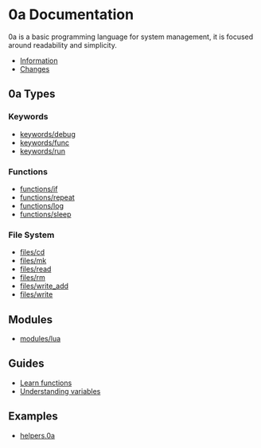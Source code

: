 # 0a Documentation
0a is a basic programming language for system management, it is focused around readability and simplicity. 

- [Information](/index.html?md/info.md)
- [Changes](/index.html?md/changelog.md)

## 0a Types

### Keywords

- [keywords/debug](https://0aoq.github.io/0aInterpreter/?md/api/keywords/debug.md)
- [keywords/func](https://0aoq.github.io/0aInterpreter/?md/api/keywords/func.md)
- [keywords/run](https://0aoq.github.io/0aInterpreter/?md/api/keywords/run.md)

### Functions

- [functions/if](https://0aoq.github.io/0aInterpreter/?md/api/functions/if.md)
- [functions/repeat](https://0aoq.github.io/0aInterpreter/?md/api/functions/repeat.md)
- [functions/log](https://0aoq.github.io/0aInterpreter/?md/api/functions/log.md)
- [functions/sleep](https://0aoq.github.io/0aInterpreter/?md/api/functions/sleep.md)

### File System

- [files/cd](https://0aoq.github.io/0aInterpreter/?md/api/files/cd.md)
- [files/mk](https://0aoq.github.io/0aInterpreter/?md/api/files/mk.md)
- [files/read](https://0aoq.github.io/0aInterpreter/?md/api/files/read.md)
- [files/rm](https://0aoq.github.io/0aInterpreter/?md/api/files/rm.md)
- [files/write_add](https://0aoq.github.io/0aInterpreter/?md/api/files/write_add.md)
- [files/write](https://0aoq.github.io/0aInterpreter/?md/api/files/write.md)

## Modules

- [modules/lua](https://0aoq.github.io/0aInterpreter/?md/api/modules/lua.md)

## Guides

- [Learn functions](https://0aoq.github.io/0aInterpreter/?md/guides/learnfunc.md)
- [Understanding variables](https://0aoq.github.io/0aInterpreter/?md/guides/variables.md)

## Examples

- [helpers.0a](https://0aoq.github.io/0aInterpreter/?md/examples/helpers.md)

<br><br>